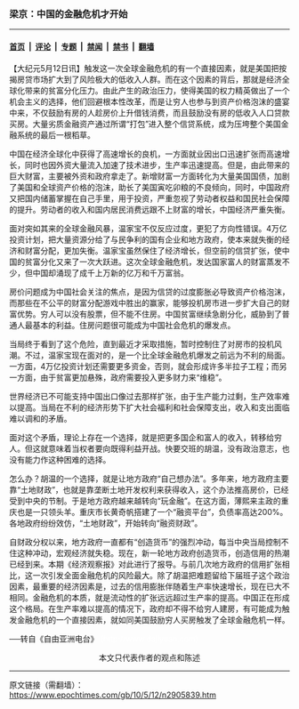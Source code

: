 ### 梁京：中国的金融危机才开始

---

#### [首页](../../../..?n2905839) &nbsp;|&nbsp; [评论](../../../../../epoch-comment?n2905839) &nbsp;|&nbsp; [专题](../../../../../epoch-special?n2905839) &nbsp;|&nbsp; [禁闻](../../../../../epoch-news?n2905839) &nbsp;|&nbsp; [禁书](../../../../../books?n2905839) &nbsp;|&nbsp; [翻墙](https://github.com/gfw-breaker/nogfw/blob/master/README.md?n2905839)


<div class="post_content" id="artbody" itemprop="articleBody">
 <!-- article content begin -->
 <p>
  【大纪元5月12日讯】触发这一次全球金融危机的有一个直接因素，就是美国把按揭房贷市场扩大到了风险极大的低收入人群。而在这个因素的背后，那就是经济全球化带来的贫富分化压力。由此产生的政治压力，使得美国的权力精英做出了一个机会主义的选择，他们回避根本性改革，而是让穷人也参与到资产价格泡沫的盛宴中来，不仅鼓励有房的人趁房价上升借钱消费，而且鼓励没有房的低收入人口贷款买房。大量劣质金融资产通过所谓“打包”进入整个信贷系统，成为压垮整个美国金融系统的最后一根稻草。
 </p>
 <p>
  中国在经济全球化中获得了高速增长的良机，一方面就业因出口迅速扩张而高速增长，同时也因外资大量流入加速了技术进步，生产率迅速提高。但是，由此带来的巨大财富，主要被外资和政府拿走了。新增财富一方面转化为大量美国国债，加剧了美国和全球资产价格的泡沫，助长了美国寅吃卯粮的不良倾向，同时，中国政府又把国内储蓄掌握在自己手里，用于投资，严重忽视了劳动者权益和国民社会保障的提升。劳动者的收入和国内居民消费远跟不上财富的增长，中国经济严重失衡。
 </p>
 <p>
  面对突如其来的全球金融风暴，温家宝不仅反应过度，更犯了方向性错误。4万亿投资计划，把大量资源分给了与民争利的国有企业和地方政府，使本来就失衡的经济和财富分配，更加失衡。温家宝虽然保住了经济增长，但空前的信贷扩张，使中国的贫富分化又来了一次大跃进。这次全球金融危机，发达国家富人的财富蒸发不少，但中国却涌现了成千上万新的亿万和千万富翁。
 </p>
 <p>
  房价问题成为中国社会关注的焦点，是因为信贷的过度膨胀必导致资产价格泡沫，而那些在不公平的财富分配游戏中胜出的赢家，能够投机房市进一步扩大自己的财富优势。穷人可以没有股票，但不能不住房。中国贫富继续急剧分化，威胁到了普通人最基本的利益。住房问题很可能成为中国社会危机的爆发点。
 </p>
 <p>
  当局终于看到了这个危险，直到最近才采取措施，暂时控制住了对房市的投机风潮。不过，温家宝现在面对的，是一个比全球金融危机爆发之前远为不利的局面。一方面，4万亿投资计划还需要更多资金，否则，就会形成许多半拉子工程；而另一方面，由于贫富更加悬殊，政府需要投入更多财力来“维稳”。
 </p>
 <p>
  世界经济已不可能支持中国出口像过去那样扩张，由于生产能力过剩，生产效率难以提高。当局在不利的经济形势下扩大社会福利和社会保障支出，收入和支出面临难以调和的矛盾。
 </p>
 <p>
  面对这个矛盾，理论上存在一个选择，就是把更多国企和富人的收入，转移给穷人。但这就意味着当权者要向既得利益开战。快要交班的胡温，没有政治意志，也没有能力作这种困难的选择。
 </p>
 <p>
  怎么办？胡温的一个选择，就是让地方政府“自己想办法”。多年来，地方政府主要靠“土地财政”，也就是靠垄断土地开发权利来获得收入，这个办法推高房价，已经受到中央的节制。于是地方政府越来越转向“玩金融”。在这方面，薄熙来主政的重庆也是一只领头羊。重庆市长黄奇帆搭建了一个“融资平台”，负债率高达200%。各地政府纷纷效仿，“土地财政”，开始转向“融资财政”。
 </p>
 <p>
  自财政分权以来，地方政府一直都有“创造货币”的强烈冲动，每当中央当局控制不住这种冲动，宏观经济就失稳。现在，新一轮地方政府创造货币，创造信用的热潮已经到来。本期《经济观察报》对此进行了报导。与前几次地方政府的信用扩张相比，这一次引发全面金融危机的风险最大。除了胡温把难题留给下届班子这个政治因素，最重要的经济因素是，过去的信用膨胀伴随着生产率快速增长，现在已大不相同。金融危机的本质，就是流动性的扩张远远超过生产率的提高。中国正在形成这个格局。在生产率难以提高的情况下，政府却不得不给穷人建房，有可能成为触发金融危机的一个直接因素，就如同美国鼓励穷人买房触发了全球金融危机一样。
 </p>
 <p>
  ──转自《自由亚洲电台》
  <font color="#ffffff">
   (http://www.dajiyuan.com)
  </font>
  <br/>
  <center>
   <font class="GY13">
    本文只代表作者的观点和陈述
   </font>
  </center>
 </p>
 <!-- article content end -->
 <div id="below_article_ad">
 </div>
</div>


---

原文链接（需翻墙）：https://www.epochtimes.com/gb/10/5/12/n2905839.htm
